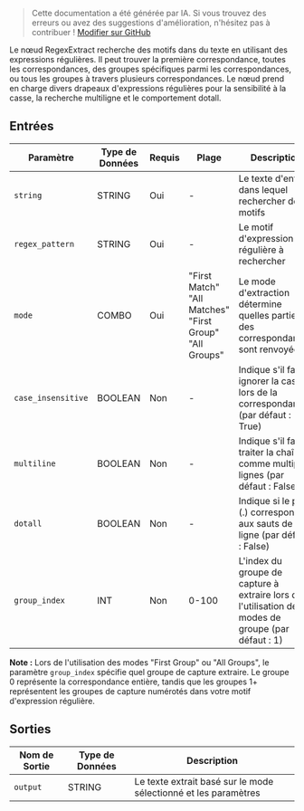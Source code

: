 > Cette documentation a été générée par IA. Si vous trouvez des erreurs ou avez des suggestions d'amélioration, n'hésitez pas à contribuer ! [Modifier sur GitHub](https://github.com/Comfy-Org/embedded-docs/blob/main/comfyui_embedded_docs/docs/RegexExtract/fr.md)

Le nœud RegexExtract recherche des motifs dans du texte en utilisant des expressions régulières. Il peut trouver la première correspondance, toutes les correspondances, des groupes spécifiques parmi les correspondances, ou tous les groupes à travers plusieurs correspondances. Le nœud prend en charge divers drapeaux d'expressions régulières pour la sensibilité à la casse, la recherche multiligne et le comportement dotall.

## Entrées

| Paramètre | Type de Données | Requis | Plage | Description |
|-----------|-----------|----------|-------|-------------|
| `string` | STRING | Oui | - | Le texte d'entrée dans lequel rechercher des motifs |
| `regex_pattern` | STRING | Oui | - | Le motif d'expression régulière à rechercher |
| `mode` | COMBO | Oui | "First Match"<br>"All Matches"<br>"First Group"<br>"All Groups" | Le mode d'extraction détermine quelles parties des correspondances sont renvoyées |
| `case_insensitive` | BOOLEAN | Non | - | Indique s'il faut ignorer la casse lors de la correspondance (par défaut : True) |
| `multiline` | BOOLEAN | Non | - | Indique s'il faut traiter la chaîne comme multiple lignes (par défaut : False) |
| `dotall` | BOOLEAN | Non | - | Indique si le point (.) correspond aux sauts de ligne (par défaut : False) |
| `group_index` | INT | Non | 0-100 | L'index du groupe de capture à extraire lors de l'utilisation des modes de groupe (par défaut : 1) |

**Note :** Lors de l'utilisation des modes "First Group" ou "All Groups", le paramètre `group_index` spécifie quel groupe de capture extraire. Le groupe 0 représente la correspondance entière, tandis que les groupes 1+ représentent les groupes de capture numérotés dans votre motif d'expression régulière.

## Sorties

| Nom de Sortie | Type de Données | Description |
|-------------|-----------|-------------|
| `output` | STRING | Le texte extrait basé sur le mode sélectionné et les paramètres |
